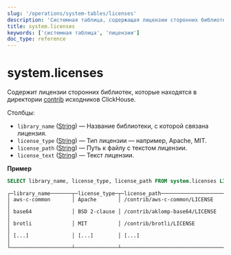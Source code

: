 ```yaml
---
slug: '/operations/system-tables/licenses'
description: 'Системная таблица, содержащая лицензии сторонних библиотек, расположенных'
title: system.licenses
keywords: ['системная таблица', 'лицензии']
doc_type: reference
---
```

# system.licenses

Содержит лицензии сторонних библиотек, которые находятся в директории [contrib](https://github.com/ClickHouse/ClickHouse/tree/master/contrib) исходников ClickHouse.

Столбцы:

- `library_name` ([String](../../sql-reference/data-types/string.md)) — Название библиотеки, с которой связана лицензия.
- `license_type` ([String](../../sql-reference/data-types/string.md)) — Тип лицензии — например, Apache, MIT.
- `license_path` ([String](../../sql-reference/data-types/string.md)) — Путь к файлу с текстом лицензии.
- `license_text` ([String](../../sql-reference/data-types/string.md)) — Текст лицензии.

**Пример**

```sql
SELECT library_name, license_type, license_path FROM system.licenses LIMIT 15
```

```text
┌─library_name───────┬─license_type─┬─license_path────────────────────────┐
│ aws-c-common       │ Apache       │ /contrib/aws-c-common/LICENSE       │
│ base64             │ BSD 2-clause │ /contrib/aklomp-base64/LICENSE      │
│ brotli             │ MIT          │ /contrib/brotli/LICENSE             │
│ [...]              │ [...]        │ [...]                               │
└────────────────────┴──────────────┴─────────────────────────────────────┘

```